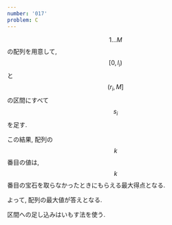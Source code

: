```yaml
---
number: '017'
problem: C
---
```

$$ 1 \dots M $$ の配列を用意して, $$ [0, l_i) $$ と $$ (r_i, M] $$ の区間にすべて $$ s_i $$ を足す.

この結果, 配列の $$ k $$ 番目の値は, $$ k $$ 番目の宝石を取らなかったときにもらえる最大得点となる.

よって, 配列の最大値が答えとなる.

区間への足し込みはいもす法を使う.
